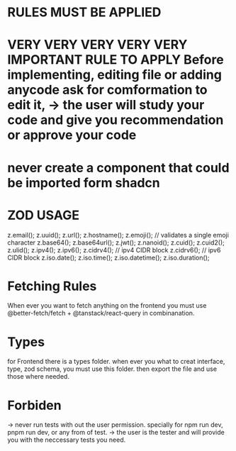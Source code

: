 # RULES MUST BE APPLIED

# VERY VERY VERY VERY VERY IMPORTANT RULE TO APPLY Before implementing, editing file or adding anycode ask for comformation to edit it, -> the  user will study your code and give you recommendation or approve your code

# never create a component that could be imported form shadcn

# ZOD USAGE
z.email();
z.uuid();
z.url();
z.hostname();
z.emoji();         // validates a single emoji character
z.base64();
z.base64url();
z.jwt();
z.nanoid();
z.cuid();
z.cuid2();
z.ulid();
z.ipv4();
z.ipv6();
z.cidrv4();        // ipv4 CIDR block
z.cidrv6();        // ipv6 CIDR block
z.iso.date();
z.iso.time();
z.iso.datetime();
z.iso.duration();

# Fetching Rules
When ever you want to fetch anything on the frontend you must use @better-fetch/fetch + @tanstack/react-query in combinanation.

# Types
for Frontend there is a types folder. 
when ever you what to creat interface, type, zod schema, you must use this folder. then export the file and use those where needed.


# Forbiden 
-> never run tests with out the user permission. specially for npm run dev, pnpm run dev, or any from of test.
-> the user is the tester and will provide you with the neccessary tests you need.

